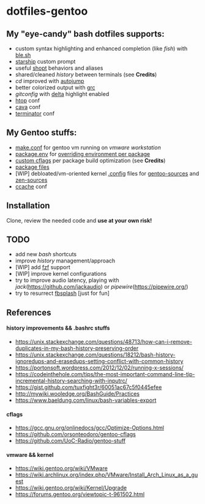 # dotfiles-gentoo

## My "eye-candy" bash dotfiles supports:
- custom syntax highlighting and enhanced completion (like *fish*) with [ble.sh](https://github.com/akinomyoga/ble.sh)
- [starship](https://starship.rs/) custom prompt
- useful [shopt](https://www.gnu.org/software/bash/manual/html_node/The-Shopt-Builtin.html) behaviors and aliases
- shared/cleaned *history* between terminals (see **Credits**)
- *cd* improved with [autojump](https://github.com/wting/autojump)
- better colorized output with  [grc](https://github.com/garabik/grc)
- *gitconfig* with [delta](https://github.com/dandavison/delta) highlight enabled
- [htop](https://htop.dev/) conf
- [cava](https://github.com/karlstav/cava) conf
- [terminator](https://terminator-gtk3.readthedocs.io/) conf

## My Gentoo stuffs:
- [make.conf](https://wiki.gentoo.org/wiki//etc/portage/make.conf) for gentoo vm running on *vmware workstation*
- [package.env](https://wiki.gentoo.org/wiki//etc/portage/package.env) for [overriding environment per package](https://wiki.gentoo.org/wiki/Knowledge_Base:Overriding_environment_variables_per_package)
- [custom cflags](https://gcc.gnu.org/onlinedocs/gcc/Optimize-Options.html) per package build optimization (see **Credits**)
- [package files](https://wiki.gentoo.org/wiki/Handbook:Parts/Portage/Files#User-specific_configuration)
- [WIP] debloated/vm-oriented kernel [.config](https://www.kernel.org/doc/html/latest/kbuild/makefiles.html?highlight=config%20file#overview) files for [gentoo-sources](https://packages.gentoo.org/packages/sys-kernel/gentoo-sources) and [zen-sources](https://github.com/zen-kernel/zen-kernel) 
- [ccache](https://ccache.dev/) conf

## Installation
Clone, review the needed code and **use at your own risk!**

## TODO
- add new *bash* shortcuts
- improve *history* management/approach
- [WIP] add [fzf](https://github.com/junegunn/fzf) support
- [WIP] improve kernel configurations 
- try to improve audio latency, playing with *jack*(https://github.com/jackaudio) or *pipewire*(https://pipewire.org/)
- try to resurrect [fbsplash](https://wiki.gentoo.org/wiki/Fbsplash) [just for fun]

## References

#### history improvements && .bashrc stuffs
- https://unix.stackexchange.com/questions/48713/how-can-i-remove-duplicates-in-my-bash-history-preserving-order
- https://unix.stackexchange.com/questions/18212/bash-history-ignoredups-and-erasedups-setting-conflict-with-common-history
- https://portonsoft.wordpress.com/2012/12/02/running-x-sessions/
- https://codeinthehole.com/tips/the-most-important-command-line-tip-incremental-history-searching-with-inputrc/
- https://gist.github.com/tuxfight3r/60051ac67c5f0445efee
- http://mywiki.wooledge.org/BashGuide/Practices
- https://www.baeldung.com/linux/bash-variables-export
#### cflags
- https://gcc.gnu.org/onlinedocs/gcc/Optimize-Options.html
- https://github.com/orsonteodoro/gentoo-cflags
- https://github.com/UoC-Radio/gentoo-stuff
#### vmware && kernel
- https://wiki.gentoo.org/wiki/VMware
- https://wiki.archlinux.org/index.php/VMware/Install_Arch_Linux_as_a_guest
- https://wiki.gentoo.org/wiki/Kernel/Upgrade
- https://forums.gentoo.org/viewtopic-t-961502.html
